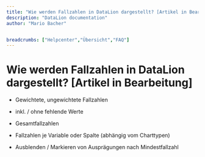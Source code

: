 ```yaml
---
title: "Wie werden Fallzahlen in DataLion dargestellt? [Artikel in Bearbeitung]"
description: "DataLion documentation"
author: "Mario Bacher"


breadcrumbs: ["Helpcenter","Übersicht","FAQ"]
---
```


# Wie werden Fallzahlen in DataLion dargestellt? [Artikel in Bearbeitung]

-   Gewichtete, ungewichtete Fallzahlen
    
-   inkl. / ohne fehlende Werte
    
-   Gesamtfallzahlen
    
-   Fallzahlen je Variable oder Spalte (abhängig vom Charttypen)
    
-   Ausblenden / Markieren von Ausprägungen nach Mindestfallzahl
